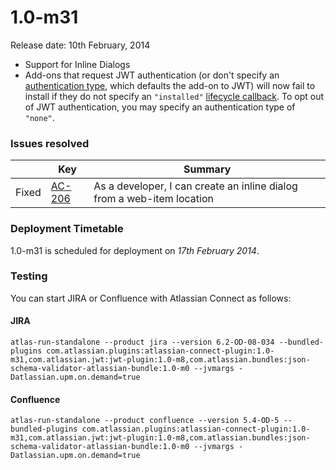 # 1.0-m31

Release date: 10th February, 2014

* Support for Inline Dialogs
* Add-ons that request JWT authentication (or don't specify an [authentication type](../modules/authentication.html),
which defaults the add-on to JWT) will now fail to install if they do not specify an ``"installed"``
[lifecycle callback](../modules/lifecycle.html). To opt out of JWT authentication, you may specify an authentication
type of ``"none"``.

### Issues resolved

<table class="aui issue-table">
    <thead>
        <tr>
            <th></th>
            <th class='key'>Key</th>
            <th>Summary</th>
        </tr>
    </thead>
    <tbody>
        <tr>
            <td><span class="aui-icon aui-icon-small aui-icon-success">Fixed</span></td>
            <td><a href="https://ecosystem.atlassian.net/browse/AC-206">AC-206</a></td>
            <td>As a developer, I can create an inline dialog from a web-item location</td>
        </tr>
    </tbody>
</table>

### Deployment Timetable

1.0-m31 is scheduled for deployment on _17th February 2014_.

### Testing

You can start JIRA or Confluence with Atlassian Connect as follows:

#### JIRA
<pre><code data-lang="text">atlas-run-standalone --product jira --version 6.2-OD-08-034 --bundled-plugins com.atlassian.plugins:atlassian-connect-plugin:1.0-m31,com.atlassian.jwt:jwt-plugin:1.0-m8,com.atlassian.bundles:json-schema-validator-atlassian-bundle:1.0-m0 --jvmargs -Datlassian.upm.on.demand=true</code></pre>

#### Confluence
<pre><code data-lang="text">atlas-run-standalone --product confluence --version 5.4-OD-5 --bundled-plugins com.atlassian.plugins:atlassian-connect-plugin:1.0-m31,com.atlassian.jwt:jwt-plugin:1.0-m8,com.atlassian.bundles:json-schema-validator-atlassian-bundle:1.0-m0 --jvmargs -Datlassian.upm.on.demand=true</code></pre>
